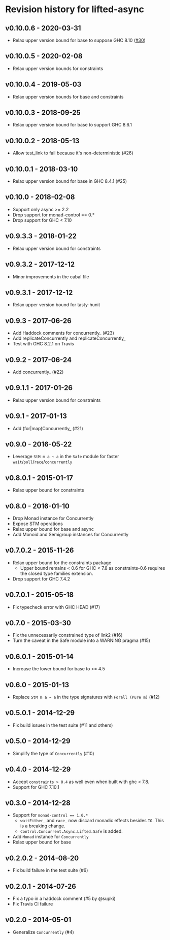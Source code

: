 # Revision history for lifted-async

## v0.10.0.6 - 2020-03-31

* Relax upper version bound for base to suppose GHC 8.10 ([#30](https://github.com/maoe/lifted-async/pull/30))

## v0.10.0.5 - 2020-02-08

* Relax upper version bounds for constraints

## v0.10.0.4 - 2019-05-03

* Relax upper version bounds for base and constraints

## v0.10.0.3 - 2018-09-25

* Relax upper version bound for base to support GHC 8.6.1

## v0.10.0.2 - 2018-05-13

* Allow test_link to fail because it's non-deterministic (#26)

## v0.10.0.1 - 2018-03-10

* Relax upper version bound for base in GHC 8.4.1 (#25)

## v0.10.0 - 2018-02-08

* Support only async >= 2.2
* Drop support for monad-control == 0.*
* Drop support for GHC < 7.10

## v0.9.3.3 - 2018-01-22

* Relax upper version bound for constraints

## v0.9.3.2 - 2017-12-12

* Minor improvements in the cabal file

## v0.9.3.1 - 2017-12-12

* Relax upper version bound for tasty-hunit

## v0.9.3 - 2017-06-26

* Add Haddock comments for concurrently_ (#23)
* Add replicateConcurrently and replicateConcurrently_
* Test with GHC 8.2.1 on Travis

## v0.9.2 - 2017-06-24

* Add concurrently_ (#22)

## v0.9.1.1 - 2017-01-26

* Relax upper version bound for constraints

## v0.9.1 - 2017-01-13

* Add (for|map)Concurrently_ (#21)

## v0.9.0 - 2016-05-22

* Leverage `StM m a ~ a` in the `Safe` module for faster `wait`/`poll`/`race`/`concurrently`

## v0.8.0.1 - 2015-01-17

* Relax upper bound for constraints

## v0.8.0 - 2016-01-10

* Drop Monad instance for Concurrently
* Expose STM operations
* Relax upper bound for base and async
* Add Monoid and Semigroup instances for Concurrently

## v0.7.0.2 - 2015-11-26

* Relax upper bound for the constraints package
    * Upper bound remains < 0.6 for GHC < 7.8 as constraints-0.6 requires the closed type families extension.
* Drop support for GHC 7.4.2

## v0.7.0.1 - 2015-05-18

* Fix typecheck error with GHC HEAD (#17)

## v0.7.0 - 2015-03-30

* Fix the unnecessarily constrained type of link2 (#16)
* Turn the caveat in the Safe module into a WARNING pragma (#15)

## v0.6.0.1 - 2015-01-14

* Increase the lower bound for base to >= 4.5

## v0.6.0 - 2015-01-13

* Replace `StM m a ~ a` in the type signatures with `Forall (Pure m)` (#12)

## v0.5.0.1 - 2014-12-29

* Fix build issues in the test suite (#11 and others)

## v0.5.0 - 2014-12-29

* Simplify the type of `Concurrently` (#10)

## v0.4.0 - 2014-12-29

* Accept `constraints > 0.4` as well even when built with ghc < 7.8.
* Support for GHC 7.10.1

## v0.3.0 - 2014-12-28

* Support for `monad-control == 1.0.*`
    * `waitEither_` and `race_` now discard monadic effects besides `IO`. This is a breaking change.
    * `Control.Concurrent.Async.Lifted.Safe` is added.
* Add `Monad` instance for `Concurrently`
* Relax upper bound for base

## v0.2.0.2 - 2014-08-20

* Fix build failure in the test suite (#6)

## v0.2.0.1 - 2014-07-26

* Fix a typo in a haddock comment (#5 by @supki)
* Fix Travis CI failure

## v0.2.0 - 2014-05-01

* Generalize `Concurrently` (#4)

